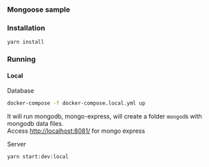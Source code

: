 ### Mongoose sample

### Installation

`yarn install`

### Running

#### Local

Database

```bash
docker-compose -f docker-compose.local.yml up
```

It will run mongodb, mongo-express, will create a folder `mongodb` with mongodb data files.  
Access [http://localhost:8081/](http://localhost:8081/) for mongo express

Server

```bash
yarn start:dev:local
```
